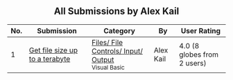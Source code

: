 ﻿<div align="center">

## All Submissions by Alex Kail

</div>

No.  | Submission | Category | By   | User Rating
---- | ---------- | -------- | ---- | -----------
1 | [Get file size up to a terabyte<br />](https://github.com/Planet-Source-Code/alex-kail-get-file-size-up-to-a-terabyte__1-28221) | [Files/ File Controls/ Input/ Output<br /><sup>Visual Basic</sup>](../ByCategory/files-file-controls-input-output__1-3.md) | Alex Kail | 4.0 (8 globes from 2 users)
